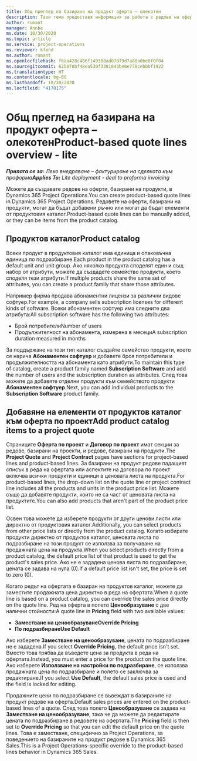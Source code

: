 ```yaml
---
title: Общ преглед на базирана на продукт оферта – олекотен
description: Тази тема предоставя информация за работа с редове на оферти, базирани на продукти.
author: rumant
manager: Annbe
ms.date: 10/30/2020
ms.topic: article
ms.service: project-operations
ms.reviewer: kfend
ms.author: rumant
ms.openlocfilehash: f6aa428c486f149308ad078f9d7a80a0be0f0f04
ms.sourcegitcommit: 625878bf48ea530f3381843be0e778cebbbf1922
ms.translationtype: HT
ms.contentlocale: bg-BG
ms.lasthandoff: 10/30/2020
ms.locfileid: "4178175"
---
```

# <a name="product-based-quote-lines-overview---lite"></a><span data-ttu-id="cfea4-103">Общ преглед на базирана на продукт оферта – олекотен</span><span class="sxs-lookup"><span data-stu-id="cfea4-103">Product-based quote lines overview - lite</span></span>

<span data-ttu-id="cfea4-104">_**Прилага се за:** Леко внедряване – фактуриране на сделката към проформа_</span><span class="sxs-lookup"><span data-stu-id="cfea4-104">_**Applies To:** Lite deployment - deal to proforma invoicing_</span></span>

<span data-ttu-id="cfea4-105">Можете да създавате редове на оферти, базирани на продукти, в Dynamics 365 Project Operations.</span><span class="sxs-lookup"><span data-stu-id="cfea4-105">You can create product-based quote lines in Dynamics 365 Project Operations.</span></span> <span data-ttu-id="cfea4-106">Редовете на оферти, базирани на продукти, могат да бъдат добавени ръчно или могат да бъдат елементи от продуктовия каталог.</span><span class="sxs-lookup"><span data-stu-id="cfea4-106">Product-based quote lines can be manually added, or they can be items from the product catalog.</span></span>

## <a name="product-catalog"></a><span data-ttu-id="cfea4-107">Продуктов каталог</span><span class="sxs-lookup"><span data-stu-id="cfea4-107">Product catalog</span></span>

<span data-ttu-id="cfea4-108">Всеки продукт в продуктовия каталог има единица и опаковъчна единица по подразбиране.</span><span class="sxs-lookup"><span data-stu-id="cfea4-108">Each product in the product catalog has a default unit and unit group.</span></span> <span data-ttu-id="cfea4-109">Ако няколко продукта споделят един и същ набор от атрибути, можете да създадете семейство продукти, което споделя тези атрибути.</span><span class="sxs-lookup"><span data-stu-id="cfea4-109">If multiple products share the same set of attributes, you can create a product family that share those attributes.</span></span> 

<span data-ttu-id="cfea4-110">Например фирма продава абонаментни лицензи за различни видове софтуер.</span><span class="sxs-lookup"><span data-stu-id="cfea4-110">For example, a company sells subscription licenses for different kinds of software.</span></span> <span data-ttu-id="cfea4-111">Всеки абонаментен софтуер има следните два атрибута:</span><span class="sxs-lookup"><span data-stu-id="cfea4-111">All subscription software has the following two attributes:</span></span>

- <span data-ttu-id="cfea4-112">Брой потребители</span><span class="sxs-lookup"><span data-stu-id="cfea4-112">Number of users</span></span>
- <span data-ttu-id="cfea4-113">Продължителност на абонамента, измерена в месеци</span><span class="sxs-lookup"><span data-stu-id="cfea4-113">A subscription duration measured in months</span></span>

<span data-ttu-id="cfea4-114">За поддържане на този тип каталог създайте семейство продукти, което се нарича **Абонаментен софтуер** и добавете броя потребители и продължителността на абонамента като атрибути.</span><span class="sxs-lookup"><span data-stu-id="cfea4-114">To maintain this type of catalog, create a product family named **Subscription Software** and add the number of users and the subscription duration as attributes.</span></span> <span data-ttu-id="cfea4-115">След това можете да добавяте отделни продукти към семейството продукти **Абонаментен софтуер**.</span><span class="sxs-lookup"><span data-stu-id="cfea4-115">Next, you can add individual products to the **Subscription Software** product family.</span></span>

## <a name="add-product-catalog-items-to-a-project-quote"></a><span data-ttu-id="cfea4-116">Добавяне на елементи от продуктов каталог към оферта по проект</span><span class="sxs-lookup"><span data-stu-id="cfea4-116">Add product catalog items to a project quote</span></span>

<span data-ttu-id="cfea4-117">Страниците **Оферта по проект** и **Договор по проект** имат секции за редове, базирани на проекти, и редове, базирани на продукти.</span><span class="sxs-lookup"><span data-stu-id="cfea4-117">The **Project Quote** and **Project Contract** pages have sections for project-based lines and product-based lines.</span></span> <span data-ttu-id="cfea4-118">За базирани на продукт редове падащият списък в реда на офертата или аспектите на договора по проект включва всички продукти и единици в ценовата листа на продукта.</span><span class="sxs-lookup"><span data-stu-id="cfea4-118">For product-based lines, the drop-down list on the quote line or project contract line includes all the products and units in the product price list.</span></span> <span data-ttu-id="cfea4-119">Можете също да добавяте продукти, които не са част от ценовата листа на продуктите.</span><span class="sxs-lookup"><span data-stu-id="cfea4-119">You can also add products that aren't part of the product price list.</span></span>

<span data-ttu-id="cfea4-120">Освен това можете да изберете продукти от други ценови листи или директно от продуктовия каталог.</span><span class="sxs-lookup"><span data-stu-id="cfea4-120">Additionally, you can select products from other price lists or directly from the product catalog.</span></span> <span data-ttu-id="cfea4-121">Когато избирате продукти директно от продуктов каталог, ценовата листа по подразбиране на този продукт се използва за получаване на продажната цена на продукта.</span><span class="sxs-lookup"><span data-stu-id="cfea4-121">When you select products directly from a product catalog, the default price list of that product is used to get the product's sales price.</span></span> <span data-ttu-id="cfea4-122">Ако не е зададена ценова листа по подразбиране, цената се задава на нула (0).</span><span class="sxs-lookup"><span data-stu-id="cfea4-122">If a default price list isn't set, the price is set to zero (0).</span></span>

<span data-ttu-id="cfea4-123">Когато редът на офертата е базиран на продуктов каталог, можете да заместите продажната цена директно в реда на офертата.</span><span class="sxs-lookup"><span data-stu-id="cfea4-123">When a quote line is based on a product catalog, you can override the sales price directly on the quote line.</span></span> <span data-ttu-id="cfea4-124">Ред на оферта в полето **Ценообразуване** с две налични стойности:</span><span class="sxs-lookup"><span data-stu-id="cfea4-124">A quote line in **Pricing** field with two available values:</span></span>

- <span data-ttu-id="cfea4-125">**Заместване на ценообразуване**</span><span class="sxs-lookup"><span data-stu-id="cfea4-125">**Override Pricing**</span></span>
- <span data-ttu-id="cfea4-126">**По подразбиране**</span><span class="sxs-lookup"><span data-stu-id="cfea4-126">**Use Default**</span></span>

<span data-ttu-id="cfea4-127">Ако изберете **Заместване на ценообразуване**, цената по подразбиране не е зададена.</span><span class="sxs-lookup"><span data-stu-id="cfea4-127">If you select **Override Pricing**, the default price isn't set.</span></span> <span data-ttu-id="cfea4-128">Вместо това трябва да въведете цена за продукта в реда на офертата.</span><span class="sxs-lookup"><span data-stu-id="cfea4-128">Instead, you must enter a price for the product on the quote line.</span></span> <span data-ttu-id="cfea4-129">Ако изберете **Използване на настройки по подразбиране**, се използва продажната цена по подразбиране и полето се заключва за редактиране.</span><span class="sxs-lookup"><span data-stu-id="cfea4-129">If you select **Use Default**, the default sales price is used and the field is locked for editing.</span></span>

<span data-ttu-id="cfea4-130">Продажните цени по подразбиране се въвеждат в базираните на продукт редове на оферта.</span><span class="sxs-lookup"><span data-stu-id="cfea4-130">Default sales prices are entered on the product-based lines of a quote.</span></span> <span data-ttu-id="cfea4-131">След това полето **Ценообразуване** се задава на **Заместване на ценообразуване**, така че да можете да редактирате цената по подразбиране в редовете на офертата.</span><span class="sxs-lookup"><span data-stu-id="cfea4-131">The **Pricing** field is then set to **Override Pricing** so that you can edit the default price on the quote lines.</span></span> <span data-ttu-id="cfea4-132">Това е заместване, специфично за Project Operations, за поведението на базираните на продукт редове в Dynamics 365 Sales.</span><span class="sxs-lookup"><span data-stu-id="cfea4-132">This is a Project Operations-specific override to the product-based lines behavior in Dynamics 365 Sales.</span></span>
